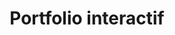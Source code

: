 ---
title: "Portfolio interactif"
desc: "Conception et développement d'un portfolio créatif avec des animations avancées et une expérience utilisateur immersive, optimisé pour les performances."
tags: ['Nuxtjs', 'GSAP', 'Lenis']
---